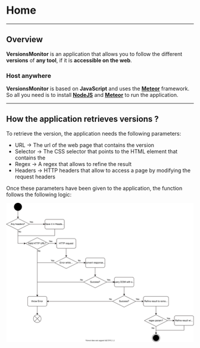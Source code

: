 # Home

---

## Overview

**VersionsMonitor** is an application that allows you to follow the different **versions** of **any tool**, if it is **accessible on the web**.

### Host anywhere

**VersionsMonitor** is based on **JavaScript** and uses the [**Meteor**](https://www.meteor.com/) framework. So all you need is to install [**NodeJS**](https://nodejs.org) and [**Meteor**](https://www.meteor.com/developers/install) to run the application.

---

## How the application retrieves versions ?

To retrieve the version, the application needs the following parameters:

- URL → The url of the web page that contains the version
- Selector → The CSS selector that points to the HTML element that contains the
- Regex → A regex that allows to refine the result
- Headers → HTTP headers that allow to access a page by modifying the request headers

Once these parameters have been given to the application, the function follows the following logic:

![Get version - State Machine Diagram](img/getNewestVersion.svg)
